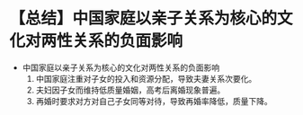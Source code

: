 # 【总结】中国家庭以亲子关系为核心的文化对两性关系的负面影响

-   中国家庭以亲子关系为核心的文化对两性关系的负面影响
    1.  中国家庭注重对子女的投入和资源分配，导致夫妻关系次要化。
    2.  夫妇因子女而维持低质量婚姻，高考后离婚现象普遍。
    3.  再婚时要求对方对自己子女同等对待，导致再婚率降低，质量下降。